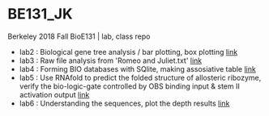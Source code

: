 # BE131_JK
Berkeley 2018 Fall  BioE131 | lab, class repo

* lab2 : Biological gene tree analysis / bar plotting, box plotting    [link](https://github.com/dgggit/BE131_JK/blob/master/lab2/lab2_data.ipynb)
* lab3 : Raw file analysis from 'Romeo and Juliet.txt' [link](https://github.com/dgggit/BE131_JK/blob/master/lab3/lab3_report.ipynb)
* lab4 : Forming BIO databases with SQlite, making assosiative table [link](https://github.com/dgggit/BE131_JK/blob/master/lab4/Submission_lab4/database_sql.ipynb)
* lab5 : Use RNAfold to predict the folded structure of allosteric ribozyme, verify the bio-logic-gate controlled by OBS binding input & stem II activation output [link](https://github.com/dgggit/BE131_JK/blob/master/lab5/lab5_submission.ipynb)
* lab6 : Understanding the sequences, plot the depth results [link](https://github.com/dgggit/BE131_JK/blob/master/lab6/lab_6.ipynb)
